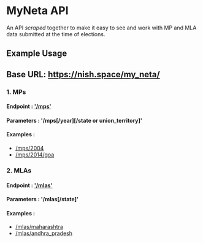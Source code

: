 # MyNeta API

An API *scraped* together to make it easy to see and work with MP and MLA data submitted at the time of elections.

## Example Usage

## Base URL: https://nish.space/my_neta/

### 1. MPs
#### Endpoint : ['/mps'](https://nish.space/my_neta/mps)
#### Parameters : '/mps[/year][/state or union_territory]'
#### Examples : 
* [/mps/2004](https://nish.space/my_neta/mps/2004)
* [/mps/2014/goa](https://nish.space/my_neta/mps/2014/goa)

### 2. MLAs
#### Endpoint : ['/mlas'](https://nish.space/my_neta/mlas)
#### Parameters : '/mlas[/state]'
#### Examples :
- [/mlas/maharashtra](https://nish.space/my_neta/mlas/maharashtra)
- [/mlas/andhra_pradesh](https://nish.space/my_neta/mlas/andhra_pradesh)
